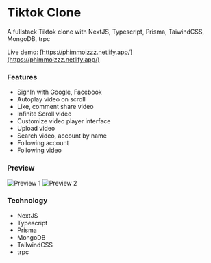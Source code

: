 # Tiktok Clone

A fullstack Tiktok clone with NextJS, Typescript, Prisma, TaiwindCSS, MongoDB, trpc

Live demo: [https://phimmoizzz.netlify.app/](https://phimmoizzz.netlify.app/)

### Features

- SignIn with Google, Facebook
- Autoplay video on scroll
- Like, comment share video
- Infinite Scroll video
- Customize video player interface
- Upload video
- Search video, account by name
- Following account
- Following video

### Preview

![Preview 1](https://res.cloudinary.com/annnn/image/upload/v1670686322/home_page_tiktok_clone_n1zfs4.png)
![Preview 2](https://res.cloudinary.com/annnn/image/upload/v1670686325/video_page_tiktok_clone_fzplvl.png)

### Technology

- NextJS
- Typescript
- Prisma
- MongoDB
- TailwindCSS
- trpc
